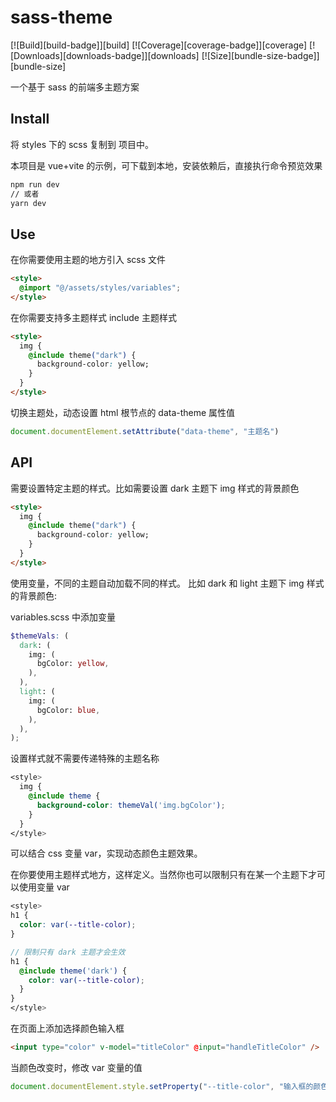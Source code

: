 # sass-theme

[![Build][build-badge]][build]
[![Coverage][coverage-badge]][coverage]
[![Downloads][downloads-badge]][downloads]
[![Size][bundle-size-badge]][bundle-size]

一个基于 sass 的前端多主题方案

## Install

将 styles 下的 scss 复制到 项目中。

本项目是 vue+vite 的示例，可下载到本地，安装依赖后，直接执行命令预览效果

```sh
npm run dev
// 或者
yarn dev
```

## Use

在你需要使用主题的地方引入 scss 文件

```html
<style>
  @import "@/assets/styles/variables";
</style>
```

在你需要支持多主题样式 include 主题样式

```html
<style>
  img {
    @include theme("dark") {
      background-color: yellow;
    }
  }
</style>
```

切换主题处，动态设置 html 根节点的 data-theme 属性值

```js
document.documentElement.setAttribute("data-theme", "主题名")
```

## API

需要设置特定主题的样式。比如需要设置 dark 主题下 img 样式的背景颜色

```html
<style>
  img {
    @include theme("dark") {
      background-color: yellow;
    }
  }
</style>
```

使用变量，不同的主题自动加载不同的样式。 比如 dark 和 light 主题下 img 样式的背景颜色:

variables.scss 中添加变量

```scss
$themeVals: (
  dark: (
    img: (
      bgColor: yellow,
    ),
  ),
  light: (
    img: (
      bgColor: blue,
    ),
  ),
);
```

设置样式就不需要传递特殊的主题名称

```scss
<style>
  img {
    @include theme {
      background-color: themeVal('img.bgColor');
    }
  }
</style>
```

可以结合 css 变量 var，实现动态颜色主题效果。

在你要使用主题样式地方，这样定义。当然你也可以限制只有在某一个主题下才可以使用变量 var

```scss
<style>
h1 {
  color: var(--title-color);
}

// 限制只有 dark 主题才会生效
h1 {
  @include theme('dark') {
    color: var(--title-color);
  }
}
</style>
```

在页面上添加选择颜色输入框

```html
<input type="color" v-model="titleColor" @input="handleTitleColor" />
```

当颜色改变时，修改 var 变量的值

```js
document.documentElement.style.setProperty("--title-color", "输入框的颜色值")
```
